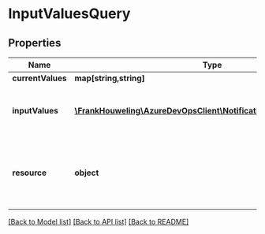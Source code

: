 # InputValuesQuery

## Properties
Name | Type | Description | Notes
------------ | ------------- | ------------- | -------------
**currentValues** | **map[string,string]** |  | [optional] 
**inputValues** | [**\FrankHouweling\AzureDevOpsClient\Notification\Model\InputValues[]**](InputValues.md) | The input values to return on input, and the result from the consumer on output. | [optional] 
**resource** | **object** | Subscription containing information about the publisher/consumer and the current input values | [optional] 

[[Back to Model list]](../README.md#documentation-for-models) [[Back to API list]](../README.md#documentation-for-api-endpoints) [[Back to README]](../README.md)


